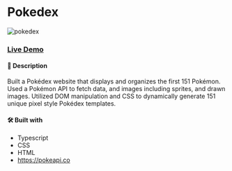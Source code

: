 # Pokedex

![pokedex](https://www.stanislavkukhniy.com/static/media/pokedex-screenshot.f1437c0f.png)

### [Live Demo](https://skukhniy.github.io/pokedex/dist/index.html)

#### 📝 Description
Built a Pokédex website that displays and organizes the first 151 Pokémon. Used a Pokémon API to fetch data, and images including sprites, and drawn images. Utilized DOM manipulation and CSS to dynamically generate 151 unique pixel style Pokédex templates.

#### 🛠️ Built with 
 * Typescript 
 * CSS
 * HTML
 * https://pokeapi.co
